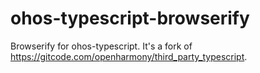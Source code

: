 # ohos-typescript-browserify

Browserify for ohos-typescript. It's a fork of https://gitcode.com/openharmony/third_party_typescript.
